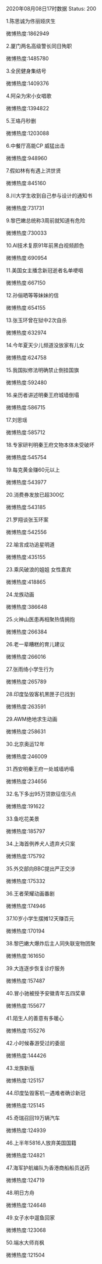 2020年08月08日17时数据
Status: 200

1.陈思诚为佟丽娅庆生

微博热度:1862949

2.厦门两名高级警长同日殉职

微博热度:1485780

3.全民健身集结号

微博热度:1409376

4.阿朵为宋小女唱歌

微博热度:1394822

5.王珞丹秒删

微博热度:1203088

6.中餐厅高能CP 威猛出击

微博热度:948960

7.假如林有有遇上洪世贤

微博热度:845160

8.川大学生收到自己参与设计的通知书

微博热度:731731

9.黎巴嫩总统称3周前就知道有危险

微博热度:730033

10.AI技术复原91年前黑白视频颜色

微博热度:690954

11.美国女主播念新冠逝者名单哽咽

微博热度:667150

12.孙俪晒等等妹妹的信

微博热度:654155

13.张玉环曾在狱中2次自杀

微博热度:632974

14.今年夏天少儿频道没放家有儿女

微博热度:624758

15.我国拟修法明确禁止倒挂国旗

微博热度:592480

16.亲历者讲述明秦王府城墙倒塌

微博热度:586715

17.刘思瑶

微博热度:585712

18.专家研判明秦王府文物本体未受破坏

微博热度:545754

19.每克黄金赚60元以上

微博热度:543977

20.消费券发放已超300亿

微博热度:543185

21.罗翔谈张玉环案

微博热度:542556

22.喻言成功追星明道

微博热度:435155

23.乘风破浪的姐姐 女性嘉宾

微博热度:418865

24.龙族动画

微博热度:386648

25.火神山医患再相聚热情拥抱

微博热度:266384

26.老一辈糟糕的育儿建议

微博热度:266016

27.张雨绮小学生行为

微博热度:265789

28.印度坠毁客机黑匣子已找到

微博热度:263591

29.AWM绝地求生动画

微博热度:258631

30.北京奥运12年

微博热度:246009

31.西安明秦王府一处城墙坍塌

微博热度:234656

32.名下多出95万贷款征信污点

微博热度:191622

33.鱼吃花美景

微博热度:185797

34.上海首例养犬人遗弃犬只案

微博热度:175792

35.外交部向BBC提出严正交涉

微博热度:175332

36.王者荣耀动画番剧

微博热度:174946

37.10岁小学生摆摊12天赚百元

微博热度:170194

38.黎巴嫩大爆炸后主人同失联宠物团聚

微博热度:161650

39.大连逐步恢复诊疗服务

微博热度:157487

40.冒小驰被授予安徽青年五四奖章

微博热度:155677

41.陌生人的善意有多暖心

微博热度:155276

42.小时候春游受过的委屈

微博热度:144426

43.龙族新版

微博热度:125157

44.印度坠毁客机一遇难者确诊新冠

微博热度:125145

45.奇瑞召回19万辆汽车

微博热度:124939

46.上半年5816人放弃美国国籍

微博热度:124821

47.海军护航编队为香港商船船员送药

微博热度:124719

48.明日方舟

微博热度:124648

49.女子水中遛鱼回家

微博热度:123068

50.端水大师肖枫

微博热度:121504

